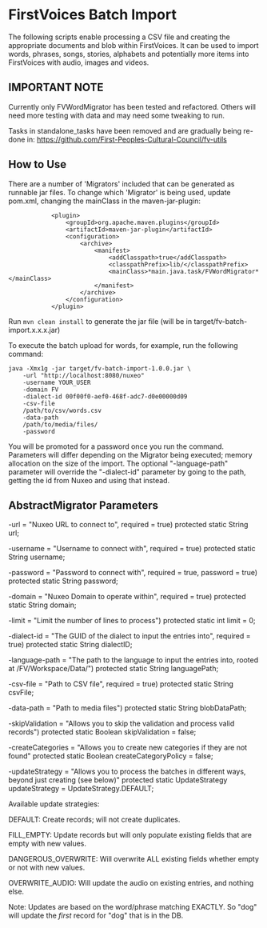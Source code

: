 # FirstVoices Batch Import #

The following scripts enable processing a CSV file and creating the appropriate documents and blob within FirstVoices.
It can be used to import words, phrases, songs, stories, alphabets and potentially more items into FirstVoices with audio, images and videos.

## IMPORTANT NOTE ##
Currently only FVWordMigrator has been tested and refactored.
Others will need more testing with data and may need some tweaking to run.

Tasks in standalone_tasks have been removed and are gradually being re-done in: https://github.com/First-Peoples-Cultural-Council/fv-utils

## How to Use ##
There are a number of 'Migrators' included that can be generated as runnable jar files.
To change which 'Migrator' is being used, update pom.xml, changing the mainClass in the maven-jar-plugin:

```
            <plugin> 
                <groupId>org.apache.maven.plugins</groupId> 
                <artifactId>maven-jar-plugin</artifactId>
                <configuration>
                    <archive>
                        <manifest>
                            <addClasspath>true</addClasspath>
                            <classpathPrefix>lib/</classpathPrefix>
                            <mainClass>*main.java.task/FVWordMigrator*</mainClass>
                        </manifest>
                    </archive>
                </configuration>
            </plugin>
```

Run `mvn clean install` to generate the jar file (will be in target/fv-batch-import.x.x.x.jar)

To execute the batch upload for words, for example, run the following command:

```
java -Xmx1g -jar target/fv-batch-import-1.0.0.jar \
    -url "http://localhost:8080/nuxeo"
    -username YOUR_USER
    -domain FV
    -dialect-id 00f00f0-aef0-468f-adc7-d0e00000d09
    -csv-file
    /path/to/csv/words.csv
    -data-path
    /path/to/media/files/
    -password
```

You will be promoted for a password once you run the command.
Parameters will differ depending on the Migrator being executed; memory allocation on the size of the import.
The optional "-language-path" parameter will override the "-dialect-id" parameter by going to the path, getting the id from Nuxeo and using that instead.

## AbstractMigrator Parameters

-url = "Nuxeo URL to connect to", required = true)
	protected static String url;

-username = "Username to connect with", required = true)
	protected static String username;

-password = "Password to connect with", required = true, password = true)
	protected static String password;

-domain = "Nuxeo Domain to operate within", required = true)
    protected static String domain;

-limit = "Limit the number of lines to process")
    protected static int limit = 0;

-dialect-id = "The GUID of the dialect to input the entries into", required = true)
    protected static String dialectID;
    
-language-path = "The path to the language to input the entries into, rooted at /FV/Workspace/Data/")
    protected static String languagePath;

-csv-file = "Path to CSV file", required = true)
    protected static String csvFile;

-data-path = "Path to media files")
    protected static String blobDataPath;

-skipValidation = "Allows you to skip the validation and process valid records")
    protected static Boolean skipValidation = false;

-createCategories = "Allows you to create new categories if they are not found"
    protected static Boolean createCategoryPolicy = false;

-updateStrategy = "Allows you to process the batches in different ways, beyond just creating (see below)"
    protected static UpdateStrategy updateStrategy = UpdateStrategy.DEFAULT;
    
Available update strategies: 
    
DEFAULT: Create records; will not create duplicates.

FILL_EMPTY: Update records but will only populate existing fields that are empty with new values.

DANGEROUS_OVERWRITE: Will overwrite ALL existing fields whether empty or not with new values.

OVERWRITE_AUDIO: Will update the audio on existing entries, and nothing else.

Note: Updates are based on the word/phrase matching EXACTLY. So "dog" will update the *first* record for "dog" that is in the DB.